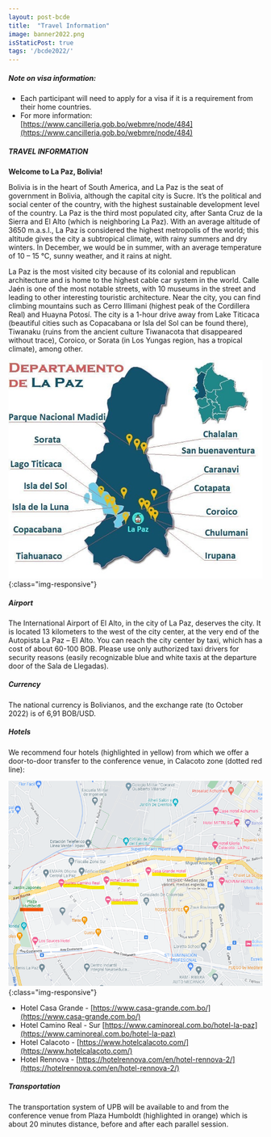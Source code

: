 ```yaml
---
layout: post-bcde
title:  "Travel Information"
image: banner2022.png
isStaticPost: true
tags: '/bcde2022/'
---
```



##### Note on visa information: 
*	Each participant will need to apply for a visa if it is a requirement from their home countries.
*	For more information: [https://www.cancilleria.gob.bo/webmre/node/484](https://www.cancilleria.gob.bo/webmre/node/484)

##### TRAVEL INFORMATION

__Welcome to La Paz, Bolivia!__

Bolivia is in the heart of South America, and La Paz is the seat of government in Bolivia, although the capital city is Sucre. It’s the political and social center of the country, with the highest sustainable development level of the country. La Paz is the third most populated city, after Santa Cruz de la Sierra and El Alto (which is neighboring La Paz). With an average altitude of 3650 m.a.s.l., La Paz is considered the highest metropolis of the world; this altitude gives the city a subtropical climate, with rainy summers and dry winters. In December, we would be in summer, with an average temperature of 10 – 15 °C, sunny weather, and it rains at night. 

La Paz is the most visited city because of its colonial and republican architecture and is home to the highest cable car system in the world. Calle Jaén is one of the most notable streets, with 10 museums in the street and leading to other interesting touristic architecture. Near the city, you can find climbing mountains such as Cerro Illimani (highest peak of the Cordillera Real) and Huayna Potosí. The city is a 1-hour drive away from Lake Titicaca (beautiful cities such as Copacabana or Isla del Sol can be found there), Tiwanaku (ruins from the ancient culture Tiwanacota that disappeared without trace), Coroico, or Sorata (in Los Yungas region, has a tropical climate), among other. 

![image-title-here](/img/posts/mapLaPaz.jpg){:class="img-responsive"}


##### Airport 
The International Airport of El Alto, in the city of La Paz, deserves the city. It is located 13 kilometers to the west of the city center, at the very end of the Autopista La Paz – El Alto. You can reach the city center by taxi, which has a cost of about 60-100 BOB. Please use only authorized taxi drivers for security reasons (easily recognizable blue and white taxis at the departure door of the Sala de Llegadas).  


##### Currency
The national currency is Bolivianos, and the exchange rate (to October 2022) is of 6,91 BOB/USD. 

##### Hotels
We recommend four hotels (highlighted in yellow) from which we offer a door-to-door transfer to the conference venue, in Calacoto zone (dotted red line): 

![image-title-here](/img/posts/maphotels2022.png){:class="img-responsive"}


*	Hotel Casa Grande - [https://www.casa-grande.com.bo/](https://www.casa-grande.com.bo/)
*	Hotel Camino Real - Sur [https://www.caminoreal.com.bo/hotel-la-paz](https://www.caminoreal.com.bo/hotel-la-paz) 
*	Hotel Calacoto - [https://www.hotelcalacoto.com/](https://www.hotelcalacoto.com/) 
*	Hotel Rennova -  [https://hotelrennova.com/en/hotel-rennova-2/](https://hotelrennova.com/en/hotel-rennova-2/)

##### Transportation
The transportation system of UPB will be available to and from the conference venue from Plaza Humboldt (highlighted in orange) which is about 20 minutes distance, before and after each parallel session. 

<!-- #### Hotel Maps and Venue

<iframe src="https://www.google.com/maps/d/u/0/embed?mid=16KssEN5HcMp-E91gHaE9phE_K5Q4rigT" width="740" height="380"></iframe> -->
